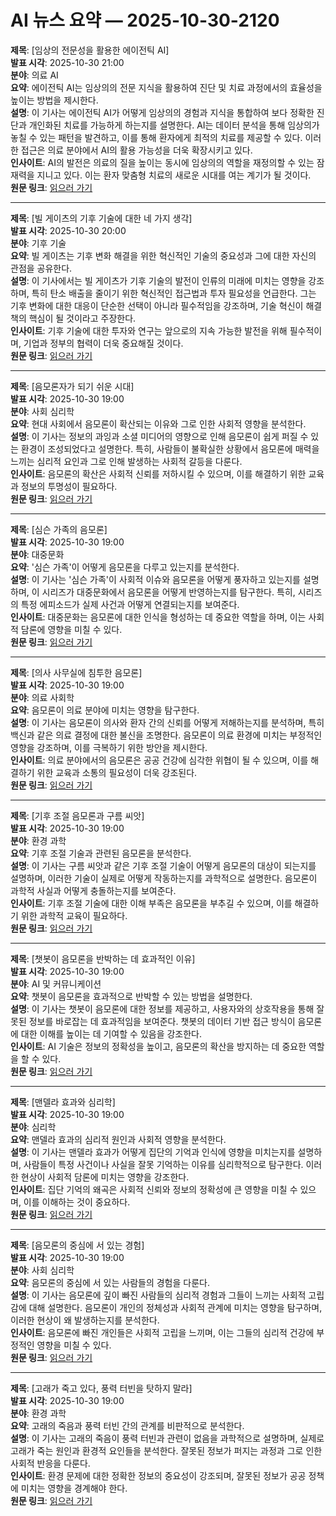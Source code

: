 # AI 뉴스 요약 — 2025-10-30-2120

**제목**: [임상의 전문성을 활용한 에이전틱 AI]  
**발표 시각**: 2025-10-30 21:00  
**분야**: 의료 AI  
**요약**: 에이전틱 AI는 임상의의 전문 지식을 활용하여 진단 및 치료 과정에서의 효율성을 높이는 방법을 제시한다.  
**설명**: 이 기사는 에이전틱 AI가 어떻게 임상의의 경험과 지식을 통합하여 보다 정확한 진단과 개인화된 치료를 가능하게 하는지를 설명한다. AI는 데이터 분석을 통해 임상의가 놓칠 수 있는 패턴을 발견하고, 이를 통해 환자에게 최적의 치료를 제공할 수 있다. 이러한 접근은 의료 분야에서 AI의 활용 가능성을 더욱 확장시키고 있다.  
**인사이트**: AI의 발전은 의료의 질을 높이는 동시에 임상의의 역할을 재정의할 수 있는 잠재력을 지니고 있다. 이는 환자 맞춤형 치료의 새로운 시대를 여는 계기가 될 것이다.  
**원문 링크**: [읽으러 가기](https://www.technologyreview.com/2025/10/30/1125697/leveraging-the-clinicians-expertise-with-agentic-ai/)

---

**제목**: [빌 게이츠의 기후 기술에 대한 네 가지 생각]  
**발표 시각**: 2025-10-30 20:00  
**분야**: 기후 기술  
**요약**: 빌 게이츠는 기후 변화 해결을 위한 혁신적인 기술의 중요성과 그에 대한 자신의 관점을 공유한다.  
**설명**: 이 기사에서는 빌 게이츠가 기후 기술의 발전이 인류의 미래에 미치는 영향을 강조하며, 특히 탄소 배출을 줄이기 위한 혁신적인 접근법과 투자 필요성을 언급한다. 그는 기후 변화에 대한 대응이 단순한 선택이 아니라 필수적임을 강조하며, 기술 혁신이 해결책의 핵심이 될 것이라고 주장한다.  
**인사이트**: 기후 기술에 대한 투자와 연구는 앞으로의 지속 가능한 발전을 위해 필수적이며, 기업과 정부의 협력이 더욱 중요해질 것이다.  
**원문 링크**: [읽으러 가기](https://www.technologyreview.com/2025/10/30/1127056/four-thoughts-from-bill-gates-on-climate-tech/)

---

**제목**: [음모론자가 되기 쉬운 시대]  
**발표 시각**: 2025-10-30 19:00  
**분야**: 사회 심리학  
**요약**: 현대 사회에서 음모론이 확산되는 이유와 그로 인한 사회적 영향을 분석한다.  
**설명**: 이 기사는 정보의 과잉과 소셜 미디어의 영향으로 인해 음모론이 쉽게 퍼질 수 있는 환경이 조성되었다고 설명한다. 특히, 사람들이 불확실한 상황에서 음모론에 매력을 느끼는 심리적 요인과 그로 인해 발생하는 사회적 갈등을 다룬다.  
**인사이트**: 음모론의 확산은 사회적 신뢰를 저하시킬 수 있으며, 이를 해결하기 위한 교육과 정보의 투명성이 필요하다.  
**원문 링크**: [읽으러 가기](https://www.technologyreview.com/2025/10/30/1126457/its-never-been-easier-to-be-a-conspiracy-theorist/)

---

**제목**: [심슨 가족의 음모론]  
**발표 시각**: 2025-10-30 19:00  
**분야**: 대중문화  
**요약**: '심슨 가족'이 어떻게 음모론을 다루고 있는지를 분석한다.  
**설명**: 이 기사는 '심슨 가족'이 사회적 이슈와 음모론을 어떻게 풍자하고 있는지를 설명하며, 이 시리즈가 대중문화에서 음모론을 어떻게 반영하는지를 탐구한다. 특히, 시리즈의 특정 에피소드가 실제 사건과 어떻게 연결되는지를 보여준다.  
**인사이트**: 대중문화는 음모론에 대한 인식을 형성하는 데 중요한 역할을 하며, 이는 사회적 담론에 영향을 미칠 수 있다.  
**원문 링크**: [읽으러 가기](https://www.technologyreview.com/2025/10/30/1126462/the-simpsons-conspiracy-theories-al-jean/)

---

**제목**: [의사 사무실에 침투한 음모론]  
**발표 시각**: 2025-10-30 19:00  
**분야**: 의료 사회학  
**요약**: 음모론이 의료 분야에 미치는 영향을 탐구한다.  
**설명**: 이 기사는 음모론이 의사와 환자 간의 신뢰를 어떻게 저해하는지를 분석하며, 특히 백신과 같은 의료 결정에 대한 불신을 조명한다. 음모론이 의료 환경에 미치는 부정적인 영향을 강조하며, 이를 극복하기 위한 방안을 제시한다.  
**인사이트**: 의료 분야에서의 음모론은 공공 건강에 심각한 위협이 될 수 있으며, 이를 해결하기 위한 교육과 소통의 필요성이 더욱 강조된다.  
**원문 링크**: [읽으러 가기](https://www.technologyreview.com/2025/10/30/1126464/how-conspiracy-theories-infiltrated-the-doctors-office/)

---

**제목**: [기후 조절 음모론과 구름 씨앗]  
**발표 시각**: 2025-10-30 19:00  
**분야**: 환경 과학  
**요약**: 기후 조절 기술과 관련된 음모론을 분석한다.  
**설명**: 이 기사는 구름 씨앗과 같은 기후 조절 기술이 어떻게 음모론의 대상이 되는지를 설명하며, 이러한 기술이 실제로 어떻게 작동하는지를 과학적으로 설명한다. 음모론이 과학적 사실과 어떻게 충돌하는지를 보여준다.  
**인사이트**: 기후 조절 기술에 대한 이해 부족은 음모론을 부추길 수 있으며, 이를 해결하기 위한 과학적 교육이 필요하다.  
**원문 링크**: [읽으러 가기](https://www.technologyreview.com/2025/10/30/1126467/weather-control-conspiracy-theory-cloud-seeding-floods/)

---

**제목**: [챗봇이 음모론을 반박하는 데 효과적인 이유]  
**발표 시각**: 2025-10-30 19:00  
**분야**: AI 및 커뮤니케이션  
**요약**: 챗봇이 음모론을 효과적으로 반박할 수 있는 방법을 설명한다.  
**설명**: 이 기사는 챗봇이 음모론에 대한 정보를 제공하고, 사용자와의 상호작용을 통해 잘못된 정보를 바로잡는 데 효과적임을 보여준다. 챗봇의 데이터 기반 접근 방식이 음모론에 대한 이해를 높이는 데 기여할 수 있음을 강조한다.  
**인사이트**: AI 기술은 정보의 정확성을 높이고, 음모론의 확산을 방지하는 데 중요한 역할을 할 수 있다.  
**원문 링크**: [읽으러 가기](https://www.technologyreview.com/2025/10/30/1126471/chatbots-are-surprisingly-effective-at-debunking-conspiracy-theories/)

---

**제목**: [맨델라 효과와 심리학]  
**발표 시각**: 2025-10-30 19:00  
**분야**: 심리학  
**요약**: 맨델라 효과의 심리적 원인과 사회적 영향을 분석한다.  
**설명**: 이 기사는 맨델라 효과가 어떻게 집단의 기억과 인식에 영향을 미치는지를 설명하며, 사람들이 특정 사건이나 사실을 잘못 기억하는 이유를 심리학적으로 탐구한다. 이러한 현상이 사회적 담론에 미치는 영향을 강조한다.  
**인사이트**: 집단 기억의 왜곡은 사회적 신뢰와 정보의 정확성에 큰 영향을 미칠 수 있으며, 이를 이해하는 것이 중요하다.  
**원문 링크**: [읽으러 가기](https://www.technologyreview.com/2025/10/30/1126705/mandela-effect-fruit-of-the-loom-psychology/)

---

**제목**: [음모론의 중심에 서 있는 경험]  
**발표 시각**: 2025-10-30 19:00  
**분야**: 사회 심리학  
**요약**: 음모론의 중심에 서 있는 사람들의 경험을 다룬다.  
**설명**: 이 기사는 음모론에 깊이 빠진 사람들의 심리적 경험과 그들이 느끼는 사회적 고립감에 대해 설명한다. 음모론이 개인의 정체성과 사회적 관계에 미치는 영향을 탐구하며, 이러한 현상이 왜 발생하는지를 분석한다.  
**인사이트**: 음모론에 빠진 개인들은 사회적 고립을 느끼며, 이는 그들의 심리적 건강에 부정적인 영향을 미칠 수 있다.  
**원문 링크**: [읽으러 가기](https://www.technologyreview.com/2025/10/30/1126712/what-its-like-to-be-in-the-middle-of-a-conspiracy-theory-according-to-a-conspiracy-theory-expert/)

---

**제목**: [고래가 죽고 있다, 풍력 터빈을 탓하지 말라]  
**발표 시각**: 2025-10-30 19:00  
**분야**: 환경 과학  
**요약**: 고래의 죽음과 풍력 터빈 간의 관계를 비판적으로 분석한다.  
**설명**: 이 기사는 고래의 죽음이 풍력 터빈과 관련이 없음을 과학적으로 설명하며, 실제로 고래가 죽는 원인과 환경적 요인들을 분석한다. 잘못된 정보가 퍼지는 과정과 그로 인한 사회적 반응을 다룬다.  
**인사이트**: 환경 문제에 대한 정확한 정보의 중요성이 강조되며, 잘못된 정보가 공공 정책에 미치는 영향을 경계해야 한다.  
**원문 링크**: [읽으러 가기](https://www.technologyreview.com/2025/10/30/1126728/whales-are-dying-dont-blame-wind-turbines/)